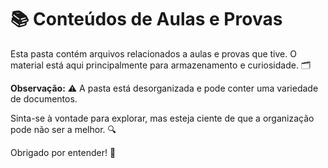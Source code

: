 # 📚 Conteúdos de Aulas e Provas

Esta pasta contém arquivos relacionados a aulas e provas que tive. O material está aqui principalmente para armazenamento e curiosidade. 🗂️

**Observação:** ⚠️ A pasta está desorganizada e pode conter uma variedade de documentos. 

Sinta-se à vontade para explorar, mas esteja ciente de que a organização pode não ser a melhor. 🔍

Obrigado por entender! 🙏

